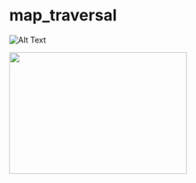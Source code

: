 # map_traversal

![Alt Text](https://i.ibb.co/QXWGg0R/2022-07-01-19-39-30-1.gif)

<img src="https://i.ibb.co/QXWGg0R/2022-07-01-19-39-30-1.gif" width="320" height="220" />
